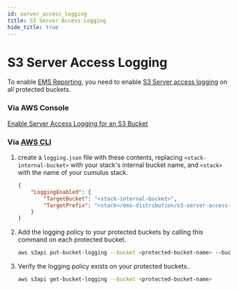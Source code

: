 ```yaml
---
id: server_access_logging
title: S3 Server Access Logging
hide_title: true
---
```


# S3 Server Access Logging

To enable [EMS Reporting](../ems_reporting.md), you need to enable [S3 Server access logging][awslogging] on all protected buckets.


### Via AWS Console

[Enable Server Access Logging for an S3 Bucket][howtologging]

### Via [AWS CLI][cli]


1. create a `logging.json` file with these contents, replacing `<stack-internal-bucket>` with your stack's internal bucket name, and `<stack>` with the name of your cumulus stack.
	```json
	{
		"LoggingEnabled": {
			"TargetBucket": "<stack-internal-bucket>",
			"TargetPrefix": "<stack>/ems-distribution/s3-server-access-logs/"
		}
	}
	```
2. Add the logging policy to your protected buckets by calling this command on each protected bucket.

	```sh
	aws s3api put-bucket-logging --bucket <protected-bucket-name> --bucket-logging-status file://logging.json
	```
3. Verify the logging policy exists on your protected buckets..
	```sh
	aws s3api get-bucket-logging --bucket <protected-bucket-name>
	```

[cli]: https://aws.amazon.com/cli/ "Amazon command line interface"
[howtologging]: https://docs.aws.amazon.com/AmazonS3/latest/user-guide/server-access-logging.html "Amazon Console Instructions"
[awslogging]: https://docs.aws.amazon.com/AmazonS3/latest/dev/ServerLogs.html "Amazon S3 Server Access Logging"
